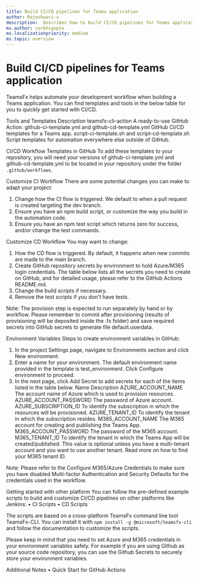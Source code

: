 ```yaml
---
title: Build CI/CD pipelines for Teams application
author: Rajeshwari-v
description:  Describes how to build CI/CD pipelines for Teams application.
ms.author: surbhigupta
ms.localizationpriority: medium
ms.topic: overview
---
```


# Build CI/CD pipelines for Teams application

TeamsFx helps automate your development workflow when building a Teams application. You can find templates and tools in the below table for you to quickly get started with CI/CD.

Tools and Templates	Description
teamsfx-cli-action
A ready-to-use GitHub Action.
github-ci-template.yml and github-cd-template.yml
GitHub CI/CD templates for a Teams app.
script-ci-template.sh and script-cd-template.sh
Script templates for automation everywhere else outside of GitHub.

CI/CD Workflow Templates in GitHub
To add these templates to your repository, you will need your versions of github-ci-template.yml and github-cd-template.yml to be located in your repository under the folder `.github/workflows`.

Customize CI Workflow
There are some potential changes you can make to adapt your project:
1.	Change how the CI flow is triggered. We default to when a pull request is created targeting the dev branch.
2.	Ensure you have an npm build script, or customize the way you build in the automation code.
3.	Ensure you have an npm test script which returns zero for success, and/or change the test commands.

Customize CD Workflow
You may want to change:
1.	How the CD flow is triggered. By default, it happens when new commits are made to the main branch.
2.	Create GitHub repository secrets by environment to hold Azure/M365 login credentials. The table below lists all the secrets you need to create on GitHub, and for detailed usage, please refer to the GitHub Actions README.md.
3.	Change the build scripts if necessary.
4.	Remove the test scripts if you don't have tests.

Note: The provision step is expected to run separately by hand or by workflow. Please remember to commit after provisioning (results of provisioning will be deposited inside the .fx folder) and save required secrets into GitHub secrets to generate file default.userdata.

Environment Variables
Steps to create environment variables in GitHub:
1.	In the project Settings page, navigate to Environments section and click New environment.
2.	Enter a name for your environment. The default environment name provided in the template is test_environment. Click Configure environment to proceed.
3.	In the next page, click Add Secret to add secrets for each of the items listed in the table below.
Name	Description
AZURE_ACCOUNT_NAME	The account name of Azure which is used to provision resources.
AZURE_ACCOUNT_PASSWORD	The password of Azure account.
AZURE_SUBSCRIPTION_ID	To identify the subscription in which the resources will be provisioned.
AZURE_TENANT_ID	To identify the tenant in which the subscription resides.
M365_ACCOUNT_NAME	The M365 account for creating and publishing the Teams App.
M365_ACCOUNT_PASSWORD	The password of the M365 account.
M365_TENANT_ID	To identify the tenant in which the Teams App will be created/published. This value is optional unless you have a multi-tenant account and you want to use another tenant. Read more on how to find your M365 tenant ID.

Note: Please refer to the Configure M365/Azure Credentials to make sure you have disabled Multi-factor Authentication and Security Defaults for the credentials used in the workflow.

Getting started with other platform
You can follow the pre-defined example scripts to build and customize CI/CD pipelines on other platforms like Jenkins:
•	CI Scripts
•	CD Scripts

The scripts are based on a cross-platform TeamsFx command line tool TeamsFx-CLI. You can install it with `npm install -g @microsoft/teamsfx-cli` and follow the documentation to customize the scripts.

Please keep in mind that you need to set Azure and M365 credentials in your environment variables safely. For example if you are using Github as your source code repository, you can use the Github Secrets to securely store your environment variables.

Additional Notes
•	Quick Start for GitHub Actions
